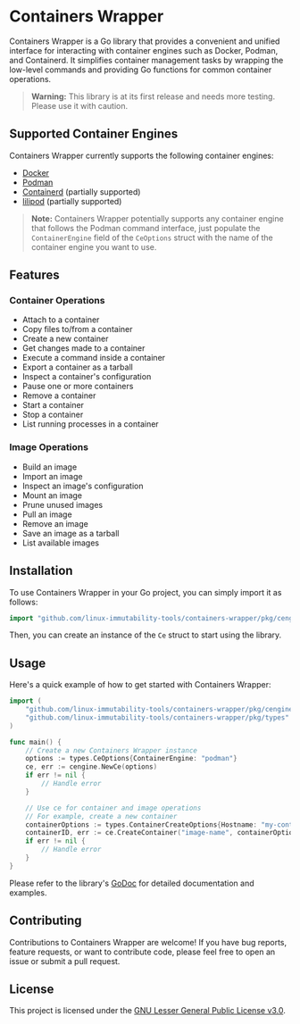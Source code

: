 # Containers Wrapper

Containers Wrapper is a Go library that provides a convenient and unified interface for interacting with container engines such as Docker, Podman, and Containerd. It simplifies container management tasks by wrapping the low-level commands and providing Go functions for common container operations.

> **Warning:** This library is at its first release and needs more testing. Please use it with caution.

## Supported Container Engines

Containers Wrapper currently supports the following container engines:

- [Docker](https://www.docker.com/)
- [Podman](https://podman.io/)
- [Containerd](https://containerd.io/) (partially supported)
- [lilipod](https://github.com/89luca89/lilipod) (partially supported)

> **Note:** Containers Wrapper potentially supports any container engine that follows the Podman command interface, just populate the `ContainerEngine` field of the `CeOptions` struct with the name of the container engine you want to use.

## Features

### Container Operations

- Attach to a container
- Copy files to/from a container
- Create a new container
- Get changes made to a container
- Execute a command inside a container
- Export a container as a tarball
- Inspect a container's configuration
- Pause one or more containers
- Remove a container
- Start a container
- Stop a container
- List running processes in a container

### Image Operations

- Build an image
- Import an image
- Inspect an image's configuration
- Mount an image
- Prune unused images
- Pull an image
- Remove an image
- Save an image as a tarball
- List available images

## Installation

To use Containers Wrapper in your Go project, you can simply import it as follows:

```go
import "github.com/linux-immutability-tools/containers-wrapper/pkg/cengine"
```

Then, you can create an instance of the `Ce` struct to start using the library.

## Usage

Here's a quick example of how to get started with Containers Wrapper:

```go
import (
    "github.com/linux-immutability-tools/containers-wrapper/pkg/cengine"
    "github.com/linux-immutability-tools/containers-wrapper/pkg/types"
)

func main() {
    // Create a new Containers Wrapper instance
    options := types.CeOptions{ContainerEngine: "podman"}
    ce, err := cengine.NewCe(options)
    if err != nil {
        // Handle error
    }

    // Use ce for container and image operations
    // For example, create a new container
    containerOptions := types.ContainerCreateOptions{Hostname: "my-container"}
    containerID, err := ce.CreateContainer("image-name", containerOptions)
    if err != nil {
        // Handle error
    }
}
```

Please refer to the library's [GoDoc](https://pkg.go.dev/github.com/linux-immutability-tools/containers-wrapper/pkg/cengine) for detailed documentation and examples.

## Contributing

Contributions to Containers Wrapper are welcome! If you have bug reports, feature requests, or want to contribute code, please feel free to open an issue or submit a pull request.

## License

This project is licensed under the [GNU Lesser General Public License v3.0](LICENSE).
